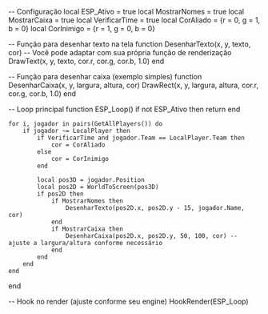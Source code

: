 -- Configuração
local ESP_Ativo = true
local MostrarNomes = true
local MostrarCaixa = true
local VerificarTime = true
local CorAliado = {r = 0, g = 1, b = 0}
local CorInimigo = {r = 1, g = 0, b = 0}

-- Função para desenhar texto na tela
function DesenharTexto(x, y, texto, cor)
    -- Você pode adaptar com sua própria função de renderização
    DrawText(x, y, texto, cor.r, cor.g, cor.b, 1.0)
end

-- Função para desenhar caixa (exemplo simples)
function DesenharCaixa(x, y, largura, altura, cor)
    DrawRect(x, y, largura, altura, cor.r, cor.g, cor.b, 1.0)
end

-- Loop principal
function ESP_Loop()
    if not ESP_Ativo then return end

    for i, jogador in pairs(GetAllPlayers()) do
        if jogador ~= LocalPlayer then
            if VerificarTime and jogador.Team == LocalPlayer.Team then
                cor = CorAliado
            else
                cor = CorInimigo
            end

            local pos3D = jogador.Position
            local pos2D = WorldToScreen(pos3D)
            if pos2D then
                if MostrarNomes then
                    DesenharTexto(pos2D.x, pos2D.y - 15, jogador.Name, cor)
                end
                if MostrarCaixa then
                    DesenharCaixa(pos2D.x, pos2D.y, 50, 100, cor) -- ajuste a largura/altura conforme necessário
                end
            end
        end
    end
end

-- Hook no render (ajuste conforme seu engine)
HookRender(ESP_Loop)
